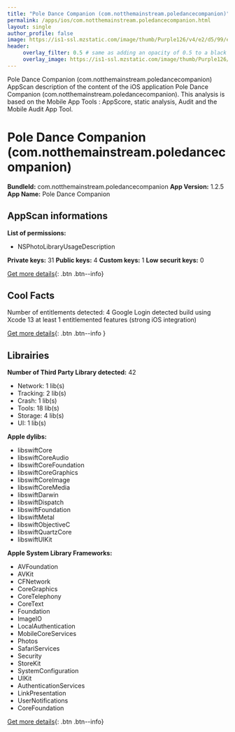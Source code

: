 ```yaml
---
title: "Pole Dance Companion (com.notthemainstream.poledancecompanion)"
permalink: /apps/ios/com.notthemainstream.poledancecompanion.html
layout: single
author_profile: false
image: https://is1-ssl.mzstatic.com/image/thumb/Purple126/v4/e2/d5/99/e2d599cd-4be7-73cb-519c-d3903b1304ab/AppIcon-0-0-1x_U007emarketing-0-0-0-7-0-0-sRGB-0-0-0-GLES2_U002c0-512MB-85-220-0-0.png/512x512bb.jpg
header: 
     overlay_filter: 0.5 # same as adding an opacity of 0.5 to a black background
     overlay_image: https://is1-ssl.mzstatic.com/image/thumb/Purple126/v4/e2/d5/99/e2d599cd-4be7-73cb-519c-d3903b1304ab/AppIcon-0-0-1x_U007emarketing-0-0-0-7-0-0-sRGB-0-0-0-GLES2_U002c0-512MB-85-220-0-0.png/512x512bb.jpg
---
```

Pole Dance Companion (com.notthemainstream.poledancecompanion) AppScan description of the content of the iOS application Pole Dance Companion (com.notthemainstream.poledancecompanion). This analysis is based on the Mobile App Tools : AppScore, static analysis, Audit and the Mobile Audit App Tool.

# Pole Dance Companion (com.notthemainstream.poledancecompanion)

**BundleId:** com.notthemainstream.poledancecompanion
**App Version:** 1.2.5
**App Name:** Pole Dance Companion


## AppScan informations 

**List of permissions:** 
- NSPhotoLibraryUsageDescription
  
  
**Private keys:** 31
**Public keys:** 4
**Custom keys:** 1
**Low securit keys:** 0
  
[Get more details](/pricing.html){: .btn .btn--info}

## Cool Facts

Number of entitlements detected: 4
Google Login detected
build using Xcode 13
at least 1 entitlemented features (strong iOS integration)
  
[Get more details](/pricing.html){: .btn .btn--info }

## Librairies 
**Number of Third Party Library detected:** 42
- Network: 1 lib(s)
- Tracking: 2 lib(s)
- Crash: 1 lib(s)
- Tools: 18 lib(s)
- Storage: 4 lib(s)
- UI: 1 lib(s)


**Apple dylibs:**
- libswiftCore
- libswiftCoreAudio
- libswiftCoreFoundation
- libswiftCoreGraphics
- libswiftCoreImage
- libswiftCoreMedia
- libswiftDarwin
- libswiftDispatch
- libswiftFoundation
- libswiftMetal
- libswiftObjectiveC
- libswiftQuartzCore
- libswiftUIKit


**Apple System Library Frameworks:**
- AVFoundation
- AVKit
- CFNetwork
- CoreGraphics
- CoreTelephony
- CoreText
- Foundation
- ImageIO
- LocalAuthentication
- MobileCoreServices
- Photos
- SafariServices
- Security
- StoreKit
- SystemConfiguration
- UIKit
- AuthenticationServices
- LinkPresentation
- UserNotifications
- CoreFoundation


  
[Get more details](/pricing.html){: .btn .btn--info}

